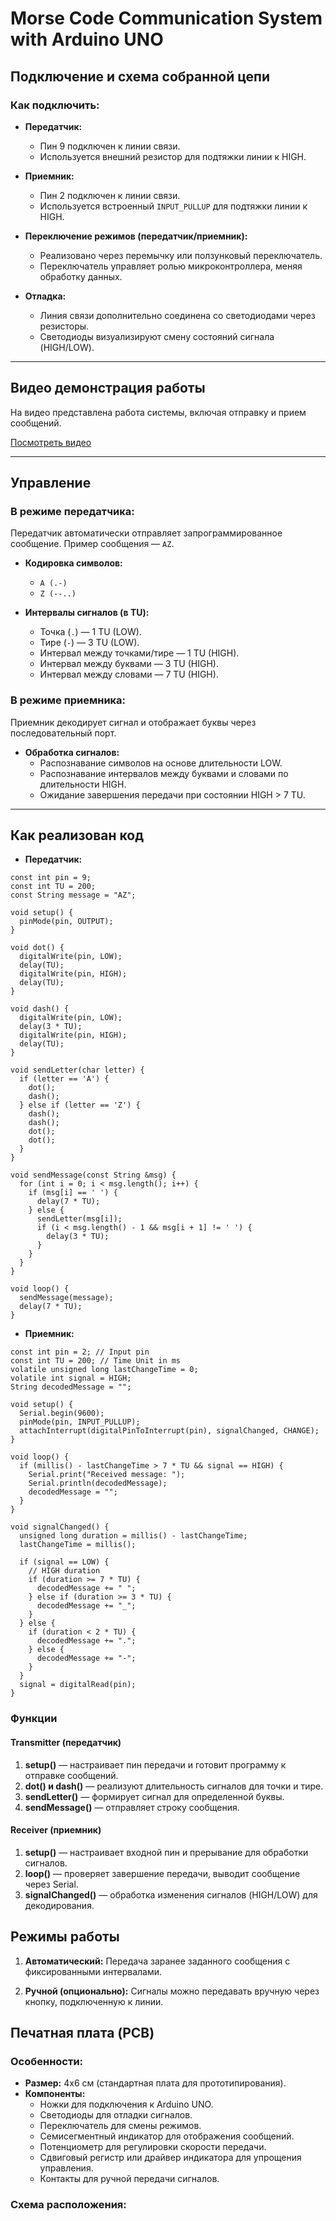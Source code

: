 # Morse Code Communication System with Arduino UNO

## Подключение и схема собранной цепи

### Как подключить:
- **Передатчик:**
  * Пин 9 подключен к линии связи.
  * Используется внешний резистор для подтяжки линии к HIGH.

- **Приемник:**
  * Пин 2 подключен к линии связи.
  * Используется встроенный `INPUT_PULLUP` для подтяжки линии к HIGH.

- **Переключение режимов (передатчик/приемник):**
  * Реализовано через перемычку или ползунковый переключатель.
  * Переключатель управляет ролью микроконтроллера, меняя обработку данных.

- **Отладка:**
  * Линия связи дополнительно соединена со светодиодами через резисторы.
  * Светодиоды визуализируют смену состояний сигнала (HIGH/LOW).

---

## Видео демонстрация работы
На видео представлена работа системы, включая отправку и прием сообщений.

[Посмотреть видео](https://drive.google.com/)

---

## Управление

### В режиме передатчика:
Передатчик автоматически отправляет запрограммированное сообщение. Пример сообщения — `AZ`.
- **Кодировка символов:**
  * `A (.-)`
  * `Z (--..)`

- **Интервалы сигналов (в TU):**
  * Точка (`.`) — 1 TU (LOW).
  * Тире (`-`) — 3 TU (LOW).
  * Интервал между точками/тире — 1 TU (HIGH).
  * Интервал между буквами — 3 TU (HIGH).
  * Интервал между словами — 7 TU (HIGH).

### В режиме приемника:
Приемник декодирует сигнал и отображает буквы через последовательный порт.
- **Обработка сигналов:**
  * Распознавание символов на основе длительности LOW.
  * Распознавание интервалов между буквами и словами по длительности HIGH.
  * Ожидание завершения передачи при состоянии HIGH > 7 TU.

---

## Как реализован код
- **Передатчик:**
```
const int pin = 9;
const int TU = 200; 
const String message = "AZ"; 

void setup() {
  pinMode(pin, OUTPUT);
}

void dot() {
  digitalWrite(pin, LOW);
  delay(TU);
  digitalWrite(pin, HIGH);
  delay(TU);
}

void dash() {
  digitalWrite(pin, LOW);
  delay(3 * TU);
  digitalWrite(pin, HIGH);
  delay(TU);
}

void sendLetter(char letter) {
  if (letter == 'A') {
    dot();
    dash();
  } else if (letter == 'Z') {
    dash();
    dash();
    dot();
    dot();
  }
}

void sendMessage(const String &msg) {
  for (int i = 0; i < msg.length(); i++) {
    if (msg[i] == ' ') {
      delay(7 * TU);
    } else {
      sendLetter(msg[i]);
      if (i < msg.length() - 1 && msg[i + 1] != ' ') {
        delay(3 * TU); 
      }
    }
  }
}

void loop() {
  sendMessage(message);
  delay(7 * TU);
}
```

- **Приемник:**
```
const int pin = 2; // Input pin
const int TU = 200; // Time Unit in ms
volatile unsigned long lastChangeTime = 0;
volatile int signal = HIGH;
String decodedMessage = "";

void setup() {
  Serial.begin(9600);
  pinMode(pin, INPUT_PULLUP);
  attachInterrupt(digitalPinToInterrupt(pin), signalChanged, CHANGE);
}

void loop() {
  if (millis() - lastChangeTime > 7 * TU && signal == HIGH) {
    Serial.print("Received message: ");
    Serial.println(decodedMessage);
    decodedMessage = "";
  }
}

void signalChanged() {
  unsigned long duration = millis() - lastChangeTime;
  lastChangeTime = millis();
  
  if (signal == LOW) {
    // HIGH duration
    if (duration >= 7 * TU) {
      decodedMessage += " ";
    } else if (duration >= 3 * TU) {
      decodedMessage += "_";
    }
  } else {
    if (duration < 2 * TU) {
      decodedMessage += ".";
    } else {
      decodedMessage += "-";
    }
  }
  signal = digitalRead(pin);
}
```

### Функции

#### Transmitter (передатчик)
1. **setup()** — настраивает пин передачи и готовит программу к отправке сообщений.
2. **dot() и dash()** — реализуют длительность сигналов для точки и тире.
3. **sendLetter()** — формирует сигнал для определенной буквы.
4. **sendMessage()** — отправляет строку сообщения.

#### Receiver (приемник)
1. **setup()** — настраивает входной пин и прерывание для обработки сигналов.
2. **loop()** — проверяет завершение передачи, выводит сообщение через Serial.
3. **signalChanged()** — обработка изменения сигналов (HIGH/LOW) для декодирования.


## Режимы работы
1. **Автоматический:**
   Передача заранее заданного сообщения с фиксированными интервалами.

2. **Ручной (опционально):**
   Сигналы можно передавать вручную через кнопку, подключенную к линии.


## Печатная плата (PCB)

### Особенности:
- **Размер:** 4x6 см (стандартная плата для прототипирования).
- **Компоненты:**
  * Ножки для подключения к Arduino UNO.
  * Светодиоды для отладки сигналов.
  * Переключатель для смены режимов.
  * Семисегментный индикатор для отображения сообщений.
  * Потенциометр для регулировки скорости передачи.
  * Сдвиговый регистр или драйвер индикатора для упрощения управления.
  * Контакты для ручной передачи сигналов.

### Схема расположения:


